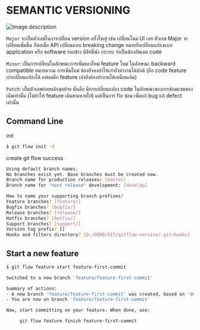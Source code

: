 # SEMANTIC VERSIONING

![Image description](https://dev-to-uploads.s3.amazonaws.com/uploads/articles/kvix65tpddjk4grv5m2n.png)
 
`Major` จะเป็นตัวเลขในการเปลี่ยน version ครั้งใหญ่ เช่น เปลี่ยนโฉม UI เลย ตัวเลข Major จะเปลี่ยนเพิ่มขึ้น ก็ต่อเมื่อ API เปลี่ยนแบบ breaking change หมายถึงเปลี่ยนแปลงแบบ application หรือ software รอบข้าง มีสิทธิ์พัง กระทบ จำเป็นต้องอัพเดต code

`Minor`: เป็นการเปลี่ยนในลักษณะการเพิ่มของใหม่ feature ใหม่ ในลักษณะ backward compatible หมายความ การเพิ่มใหม่ ต้องยังคงทำให้เก่ายังทำงานได้ปกติ (คือ code feature เก่าเปลี่ยนแปลงได้ แต่ผลคือ feature เก่ายังต้องทำงานได้เหมือนเดิม)

`Patch`: เป็นตัวเลขย่อยหลักสุดท้าย นั่นคือ มีการเปลี่ยนแปลง code ในลักษณะของการซ่อมแซมของเดิมเท่านั้น (ไม่ทำให้ feature เดิมขาดหายไป) แต่เป็นการ fix ซ่อม เพื่อแก้ bug แก้ defect เท่านั้น

## Command Line

init

```sh
$ git flow init -d
```

create git flow success
```sh
Using default branch names.
No branches exist yet. Base branches must be created now.
Branch name for production releases: [master]
Branch name for "next release" development: [develop]

How to name your supporting branch prefixes?
Feature branches? [feature/]
Bugfix branches? [bugfix/]
Release branches? [release/]
Hotfix branches? [hotfix/]
Support branches? [support/]
Version tag prefix? []
Hooks and filters directory? [D:/DEMO/GIT/gitflow-version/.git/hooks]
```

## Start a new feature

```sh
$ git flow feature start feature-first-commit

Switched to a new branch 'feature/feature-first-commit'

Summary of actions:
- A new branch 'feature/feature-first-commit' was created, based on 'develop'
- You are now on branch 'feature/feature-first-commit'

Now, start committing on your feature. When done, use:

     git flow feature finish feature-first-commit
```

